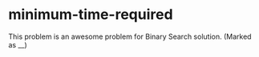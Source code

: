 # minimum-time-required

This problem is an awesome problem for Binary Search solution. (Marked as __)

